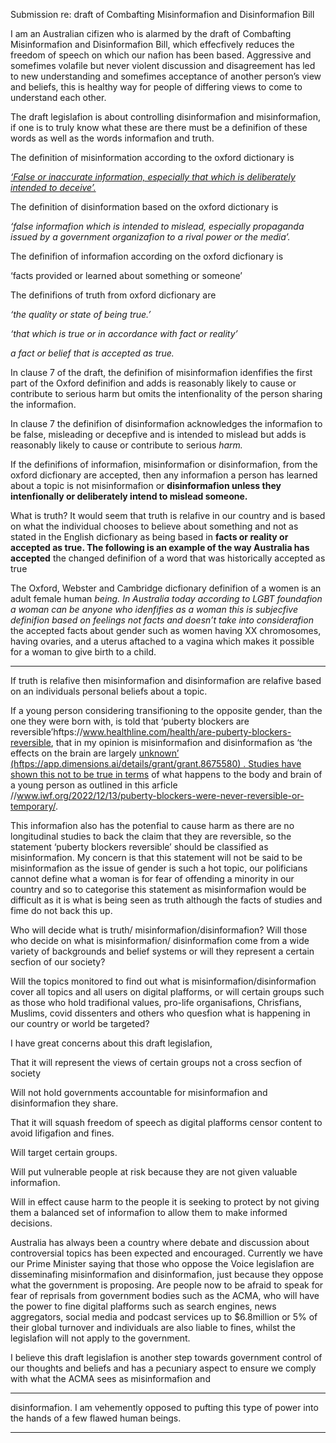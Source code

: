 Submission re: draft of Combafting Misinformafion and Disinformafion Bill

I am an Australian cifizen who is alarmed by the draft of Combafting Misinformafion and
Disinformafion Bill, which effecfively reduces the freedom of speech on which our nafion has been
based. Aggressive and somefimes volafile but never violent discussion and disagreement has led to
new understanding and somefimes acceptance of another person’s view and beliefs, this is healthy
way for people of differing views to come to understand each other.

The draft legislafion is about controlling disinformafion and misinformafion, if one is to truly know
what these are there must be a definifion of these words as well as the words informafion and truth.

The definition of misinformation according to the oxford dictionary is

_[‘False or inaccurate information, especially that which is deliberately intended to deceive’.](https://www.google.com/search?client=firefox-b-d&sxsrf=AB5stBhyErzXOfIv0n8NYU8slf-HvQ1mqg:1689034017553&q=inaccurate&si=ACFMAn9-5A9OMKPWcg180I9o9MndlKKAExTJ9WgNKEKJ1a_j8yhi9WzXNC935oLChgbdyyou7Huu6P9qnPwZawQ7YREdBrFDdA%3D%3D&expnd=1)_

The definition of disinformation based on the oxford dictionary is

_‘false informafion which is intended to mislead, especially propaganda issued by a_
_government organizafion to a rival power or the media’._

The definifion of informafion according on the oxford dicfionary is

‘facts provided or learned about something or someone’

The definifions of truth from oxford dicfionary are

_‘the quality or state of being true.’_

_‘that which is true or in accordance with fact or reality’_

_a fact or belief that is accepted as true._

In clause 7 of the draft, the definifion of misinformafion idenfifies the first part of the Oxford
definifion and adds is reasonably likely to cause or contribute to serious harm but omits the
intenfionality of the person sharing the informafion.

In clause 7 the definifion of disinformafion acknowledges the informafion to be false, misleading or
decepfive and is intended to mislead but adds is reasonably likely to cause or contribute to serious
_harm._

If the definifions of informafion, misinformafion or disinformafion, from the oxford dicfionary are
accepted, then any informafion a person has learned about a topic is not misinformafion or
**disinformafion unless they intenfionally or deliberately intend to mislead someone.**

What is truth? It would seem that truth is relafive in our country and is based on what the individual
chooses to believe about something and not as stated in the English dicfionary as being based in
**facts or reality or accepted as true. The following is an example of the way Australia has accepted**
the changed definifion of a word that was historically accepted as true

The Oxford, Webster and Cambridge dicfionary definifion of a women is an adult female human
_being. In Australia today according to LGBT foundafion a woman can be anyone who idenfifies as a_
_woman this is subjecfive definifion based on feelings not facts and doesn’t take into considerafion_
the accepted facts about gender such as women having XX chromosomes, having ovaries, and a
uterus aftached to a vagina which makes it possible for a woman to give birth to a child.


-----

If truth is relafive then misinformafion and disinformafion are relafive based on an individuals
personal beliefs about a topic.

If a young person considering transifioning to the opposite gender, than the one they were born
with, is told that ‘puberty blockers are reversible’hftps://www.healthline.com/health/are-puberty-blockers-reversible,
that in my opinion is misinformafion and disinformafion as ‘the effects on the brain are largely
[unknown’ (hftps://app.dimensions.ai/details/grant/grant.8675580) . Studies have shown this not to be true in terms](https://app.dimensions.ai/details/grant/grant.8675580)
of what happens to the body and brain of a young person as outlined in this arficle
//www.iwf.org/2022/12/13/puberty-blockers-were-never-reversible-or-temporary/.

This informafion also has the potenfial to cause harm as there are no longitudinal studies to back the
claim that they are reversible, so the statement ‘puberty blockers reversible’ should be classified as
misinformafion. My concern is that this statement will not be said to be misinformafion as the issue
of gender is such a hot topic, our polificians cannot define what a woman is for fear of offending a
minority in our country and so to categorise this statement as misinformafion would be difficult as it
is what is being seen as truth although the facts of studies and fime do not back this up.

Who will decide what is truth/ misinformafion/disinformafion? Will those who decide on what is
misinformafion/ disinformafion come from a wide variety of backgrounds and belief systems or will
they represent a certain secfion of our society?

Will the topics monitored to find out what is misinformafion/disinformafion cover all topics and all
users on digital plafforms, or will certain groups such as those who hold tradifional values, pro-life
organisafions, Chrisfians, Muslims, covid dissenters and others who quesfion what is happening in
our country or world be targeted?

I have great concerns about this draft legislafion,

That it will represent the views of certain groups not a cross secfion of society

Will not hold governments accountable for misinformafion and disinformafion they share.

That it will squash freedom of speech as digital plafforms censor content to avoid lifigafion
and fines.

Will target certain groups.

Will put vulnerable people at risk because they are not given valuable informafion.

Will in effect cause harm to the people it is seeking to protect by not giving them a balanced
set of informafion to allow them to make informed decisions.

Australia has always been a country where debate and discussion about controversial topics has
been expected and encouraged. Currently we have our Prime Minister saying that those who oppose
the Voice legislafion are disseminafing misinformafion and disinformafion, just because they oppose
what the government is proposing. Are people now to be afraid to speak for fear of reprisals from
government bodies such as the ACMA, who will have the power to fine digital plafforms such as
search engines, news aggregators, social media and podcast services up to $6.8million or 5% of their
global turnover and individuals are also liable to fines, whilst the legislafion will not apply to the
government.

I believe this draft legislafion is another step towards government control of our thoughts and beliefs
and has a pecuniary aspect to ensure we comply with what the ACMA sees as misinformafion and


-----

disinformafion. I am vehemently opposed to pufting this type of power into the hands of a few
flawed human beings.


-----

